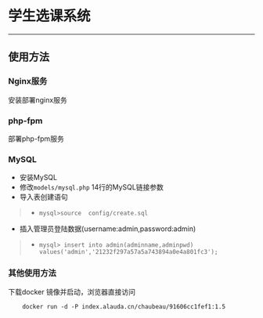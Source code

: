 
# 学生选课系统

---

## 使用方法

### Nginx服务

安装部署nginx服务
### php-fpm
部署php-fpm服务

### MySQL
* 安装MySQL
* 修改`models/mysql.php` 14行的MySQL链接参数
* 导入表创建语句

>* `mysql>source  config/create.sql`

* 插入管理员登陆数据(username:admin,password:admin)

>* `mysql> insert into admin(adminname,adminpwd) values('admin','21232f297a57a5a743894a0e4a801fc3');`

### 其他使用方法
下载docker 镜像并启动，浏览器直接访问

```
    docker run -d -P index.alauda.cn/chaubeau/91606cc1fef1:1.5
    
```


